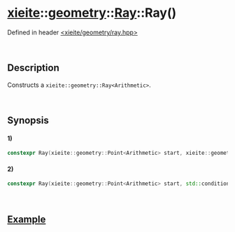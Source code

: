 # [xieite](../../../../../../xieite.md)\:\:[geometry](../../../../../../geometry.md)\:\:[Ray<Arithmetic>](../../../../ray.md)\:\:Ray\(\)
Defined in header [<xieite/geometry/ray.hpp>](../../../../../../../include/xieite/geometry/ray.hpp)

&nbsp;

## Description
Constructs a `xieite::geometry::Ray<Arithmetic>`.

&nbsp;

## Synopsis
#### 1)
```cpp
constexpr Ray(xieite::geometry::Point<Arithmetic> start, xieite::geometry::Point<Arithmetic> end) noexcept;
```
#### 2)
```cpp
constexpr Ray(xieite::geometry::Point<Arithmetic> start, std::conditional_t<std::floating_point<Arithmetic>, Arithmetic, double> angle) noexcept;
```

&nbsp;

## [Example](../../../../ray.md#Example)

